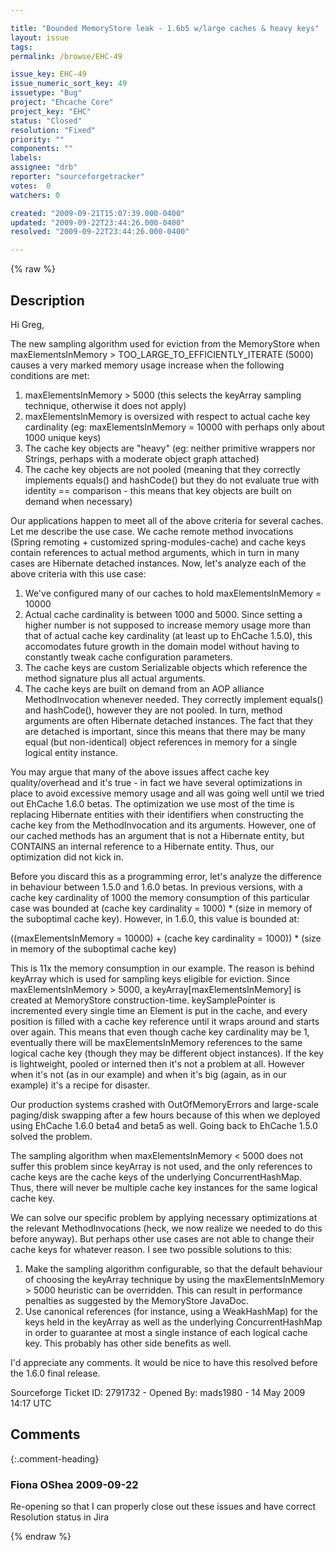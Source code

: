 ```yaml
---

title: "Bounded MemoryStore leak - 1.6b5 w/large caches & heavy keys"
layout: issue
tags: 
permalink: /browse/EHC-49

issue_key: EHC-49
issue_numeric_sort_key: 49
issuetype: "Bug"
project: "Ehcache Core"
project_key: "EHC"
status: "Closed"
resolution: "Fixed"
priority: ""
components: ""
labels: 
assignee: "drb"
reporter: "sourceforgetracker"
votes:  0
watchers: 0

created: "2009-09-21T15:07:39.000-0400"
updated: "2009-09-22T23:44:26.000-0400"
resolved: "2009-09-22T23:44:26.000-0400"

---
```




{% raw %}



## Description

<div markdown="1" class="description">

Hi Greg,

The new sampling algorithm used for eviction from the MemoryStore when maxElementsInMemory > TOO\_LARGE\_TO\_EFFICIENTLY\_ITERATE (5000) causes a very marked memory usage increase when the following conditions are met:

1) maxElementsInMemory > 5000 (this selects the keyArray sampling technique, otherwise it does not apply)
2) maxElementsInMemory is oversized with respect to actual cache key cardinality (eg: maxElementsInMemory = 10000 with perhaps only about 1000 unique keys)
3) The cache key objects are "heavy" (eg: neither primitive wrappers nor Strings, perhaps with a moderate object graph attached)
4) The cache key objects are not pooled (meaning that they correctly implements equals() and hashCode() but they do not evaluate true with identity == comparison - this means that key objects are built on demand when necessary)

Our applications happen to meet all of the above criteria for several caches. Let me describe the use case. We cache remote method invocations (Spring remoting + customized spring-modules-cache) and cache keys contain references to actual method arguments, which in turn in many cases are Hibernate detached instances. Now, let's analyze each of the above criteria with this use case:

1) We've configured many of our caches to hold maxElementsInMemory = 10000
2) Actual cache cardinality is between 1000 and 5000. Since setting a higher number is not supposed to increase memory usage more than that of actual cache key cardinality (at least up to EhCache 1.5.0), this accomodates future growth in the domain model without having to constantly tweak cache configuration parameters.
3) The cache keys are custom Serializable objects which reference the method signature plus all actual arguments.
4) The cache keys are built on demand from an AOP alliance MethodInvocation whenever needed. They correctly implement equals() and hashCode(), however they are not pooled. In turn, method arguments are often Hibernate detached instances. The fact that they are detached is important, since this means that there may be many equal (but non-identical) object references in memory for a single logical entity instance.

You may argue that many of the above issues affect cache key quality/overhead and it's true - in fact we have several optimizations in place to avoid excessive memory usage and all was going well until we tried out EhCache 1.6.0 betas. The optimization we use most of the time is replacing Hibernate entities with their identifiers when constructing the cache key from the MethodInvocation and its arguments. However, one of our cached methods has an argument that is not a Hibernate entity, but CONTAINS an internal reference to a Hibernate entity. Thus, our optimization did not kick in.

Before you discard this as a programming error, let's analyze the difference in behaviour between 1.5.0 and 1.6.0 betas. In previous versions, with a cache key cardinality of 1000 the memory consumption of this particular case was bounded at (cache key cardinality = 1000) \* (size in memory of the suboptimal cache key). However, in 1.6.0, this value is bounded at:

((maxElementsInMemory = 10000) + (cache key cardinality = 1000)) \* (size in memory of the suboptimal cache key)

This is 11x the memory consumption in our example. The reason is behind keyArray which is used for sampling keys eligible for eviction. Since maxElementsInMemory > 5000, a keyArray[maxElementsInMemory] is created at MemoryStore construction-time. keySamplePointer is incremented every single time an Element is put in the cache, and every position is filled with a cache key reference until it wraps around and starts over again. This means that even though cache key cardinality may be 1, eventually there will be maxElementsInMemory references to the same logical cache key (though they may be different object instances). If the key is lightweight, pooled or interned then it's not a problem at all. However when it's not (as in our example) and when it's big (again, as in our example) it's a recipe for disaster.

Our production systems crashed with OutOfMemoryErrors and large-scale paging/disk swapping after a few hours because of this when we deployed using EhCache 1.6.0 beta4 and beta5 as well. Going back to EhCache 1.5.0 solved the problem.

The sampling algorithm when maxElementsInMemory < 5000 does not suffer this problem since keyArray is not used, and the only references to cache keys are the cache keys of the underlying ConcurrentHashMap. Thus, there will never be multiple cache key instances for the same logical cache key.

We can solve our specific problem by applying necessary optimizations at the relevant MethodInvocations (heck, we now realize we needed to do this before anyway). But perhaps other use cases are not able to change their cache keys for whatever reason. I see two possible solutions to this:

1) Make the sampling algorithm configurable, so that the default behaviour of choosing the keyArray technique by using the maxElementsInMemory > 5000 heuristic can be overridden. This can result in performance penalties as suggested by the MemoryStore JavaDoc.
2) Use canonical references (for instance, using a WeakHashMap) for the keys held in the keyArray as well as the underlying ConcurrentHashMap in order to guarantee at most a single instance of each logical cache key. This probably has other side benefits as well.

I'd appreciate any comments. It would be nice to have this resolved before the 1.6.0 final release.

Sourceforge Ticket ID: 2791732 - Opened By: mads1980 - 14 May 2009 14:17 UTC

</div>

## Comments


{:.comment-heading}
### **Fiona OShea** <span class="date">2009-09-22</span>

<div markdown="1" class="comment">

Re-opening so that I can properly close out these issues and have correct Resolution status in Jira

</div>



{% endraw %}

